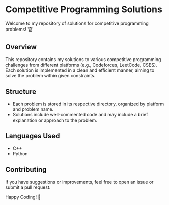 # Competitive Programming Solutions

Welcome to my repository of solutions for competitive programming problems! 🏆

## Overview

This repository contains my solutions to various competitive programming challenges from different platforms (e.g., Codeforces, LeetCode, CSES). Each solution is implemented in a clean and efficient manner, aiming to solve the problem within given constraints.

## Structure

- Each problem is stored in its respective directory, organized by platform and problem name.
- Solutions include well-commented code and may include a brief explanation or approach to the problem.

## Languages Used

- C++
- Python

## Contributing

If you have suggestions or improvements, feel free to open an issue or submit a pull request.

Happy Coding! 🚀

